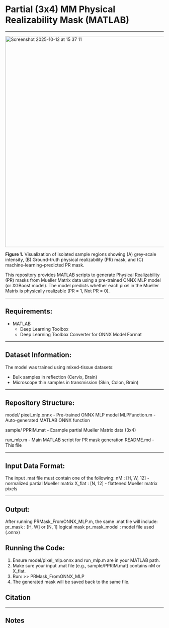 
# Partial (3x4) MM Physical Realizability Mask (MATLAB)
----
<img width="740" height="669" alt="Screenshot 2025-10-12 at 15 37 11" src="https://github.com/user-attachments/assets/1f26987c-4ce5-4e5a-b8ab-bbb6b74e69f4" />

**Figure 1.** Visualization of isolated sample regions showing (A) grey-scale intensity, 
(B) Ground-truth physical realizability (PR) mask, and (C) machine-learning–predicted PR mask.

This repository provides MATLAB scripts to generate Physical Realizability (PR) masks
from Mueller Matrix data using a pre-trained ONNX MLP model (or XGBoost model).
The model predicts whether each pixel in the Mueller Matrix is physically realizable (PR = 1, Not PR = 0).

---

## Requirements:

- MATLAB
  - Deep Learning Toolbox
  - Deep Learning Toolbox Converter for ONNX Model Format
 
---

## Dataset Information:
The model was trained using mixed-tissue datasets:

  - Bulk samples in reflection (Cervix, Brain)
  - Microscope thin samples in transmission (Skin, Colon, Brain)

---

## Repository Structure:

model/
  pixel_mlp.onnx              - Pre-trained ONNX MLP model
  MLPFunction.m               - Auto-generated MATLAB ONNX function

sample/
  PPRIM.mat                   - Example partial Mueller Matrix data (3x4)

run_mlp.m                     - Main MATLAB script for PR mask generation
README.md                     - This file

---

## Input Data Format:
The input .mat file must contain one of the following:
  nM      : [H, W, 12]  - normalized partial Mueller matrix
  X_flat  : [N, 12]     - flattened Mueller matrix pixels

---

## Output:
After running PRMask_FromONNX_MLP.m, the same .mat file will include:
  pr_mask               : [H, W] or [N, 1] logical mask
  pr_mask_model         : model file used (.onnx)

Running the Code:
-----------------
1. Ensure model/pixel_mlp.onnx and run_mlp.m  are in your MATLAB path.
2. Make sure your input .mat file (e.g., sample/PPRIM.mat) contains nM or X_flat.
3. Run:
       >> PRMask_FromONNX_MLP
4. The generated mask will be saved back to the same file.

## Citation

---

## Notes


